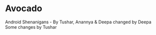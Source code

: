 # Avocado
Android Shenanigans - By Tushar, Anannya &amp; Deepa
changed by Deepa
Some changes by Tushar
